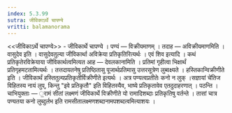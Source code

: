 ```yaml
---
index: 5.3.99
sutra: जीविकाऽर्थे चापण्ये
vritti: balamanorama
---
```


<<जीविकाऽर्थे चापण्ये>> - जीविकार्थे चापण्ये । पण्यं — विक्रीयमाणम् । तदाह — अविक्रीयमाणमिति । वासुदेव इति । वासुदेवतुल्या जीविकार्था अविक्रेया प्रतिकृतिरित्यर्थः । एवं शिव इत्यादि । कथं प्रतिकृतेरविक्रेयाया जीविकार्थत्वमित्यत आह — देवलकानामिति । प्रतिमां गृहीत्वा भिक्षार्थं प्रतिगृहमटतामित्यर्थः । तत्तदायतनेषु प्रतिष्ठितासु पूजार्थप्रतिमासु उत्तरसूत्रेण लुब्वक्ष्यते । हस्तिकान्विक्रीणीते इति । जीविकार्थं हस्तितुल्यप्रतिकृतीर्विक्रीणीते इत्यर्थः । अत्र पण्यत्वप्रतीतेः कनो न लुक् ।सज्ञायां चे॑तिज विहितस्य नायं लुप्, किन्तु "इवे प्रतिकृतौ" इति विहितस्यैव, भाष्ये प्रतिकृतावेव एतदुदाहरणात् । पठन्ति । चाभियुक्ताः — ॒रामं सीतां लक्ष्मणं जीविकार्थे विक्रीणीते यो रामादिशब्दाः प्रतिकृतिषु वर्तन्ते । तासां चात्र पण्यतया कनो लुब्दुर्लभ इति रामसीतालक्ष्मणशब्दानामपशब्दत्वमित्याशयः । 
